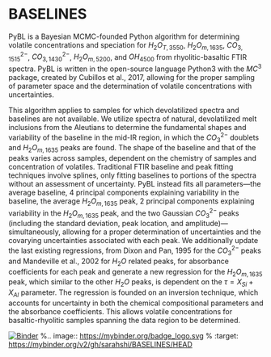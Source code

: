 # BASELINES

PyBL is a Bayesian MCMC-founded Python algorithm for determining volatile concentrations and speciation for $H_2O_{T, 3550}$, $H_2O_{m, 1635}$, $CO_{3, 1515}^{2-}$, $CO_{3, 1430}^{2-}$, $H_2O_{m, 5200}$, and $OH_{4500}$ from rhyolitic-basaltic FTIR spectra. PyBL is written in the open-source language Python3 with the $MC^3$ package, created by Cubillos et al., 2017, allowing for the proper sampling of parameter space and the determination of volatile concentrations with uncertainties. 

This algorithm applies to samples for which devolatilized spectra and baselines are not available. We utilize spectra of natural, devolatilized melt inclusions from the Aleutians to determine the fundamental shapes and variability of the baseline in the mid-IR region, in which the $CO_3^{2-}$ doublets and $H_2O_{m, 1635}$ peaks are found. The shape of the baseline and that of the peaks varies across samples, dependent on the chemistry of samples and concentration of volatiles. Traditional FTIR baseline and peak fitting techniques involve splines, only fitting baselines to portions of the spectra without an assessment of uncertainty. PyBL instead fits all parameters—the average baseline, 4 principal components explaining variability in the baseline, the average $H_2O_{m, 1635}$ peak, 2 principal components explaining variability in the $H_2O_{m, 1635}$ peak, and the two Gaussian $CO_3^{2-}$ peaks (including the standard deviation, peak location, and amplitude)—simultaneously, allowing for a proper determination of uncertainties and the covarying uncertainties associated with each peak. We additionally update the last existing regressions, from Dixon and Pan, 1995 for the $CO_3^{2-}$ peaks and Mandeville et al., 2002 for $H_2O$ related peaks, for absorbance coefficients for each peak and generate a new regression for the $H_2O_{m, 1635}$ peak, which similar to the other $H_2O$ peaks, is dependent on the $\tau = X_{Si}+X_{Al}$ parameter. The regression is founded on an inversion technique, which accounts for uncertainty in both the chemical compositional parameters and the absorbance coefficients. This allows volatile concentrations for basaltic-rhyolitic samples spanning the data region to be determined. 

[![Binder](https://mybinder.org/badge_logo.svg)](https://mybinder.org/v2/gh/sarahshi/BASELINES/HEAD)
%.. image:: https://mybinder.org/badge_logo.svg
% :target: https://mybinder.org/v2/gh/sarahshi/BASELINES/HEAD
